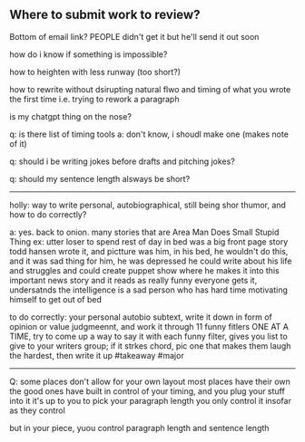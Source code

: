 ## Where to submit work to review?
Bottom of email link?
PEOPLE didn't get it but he'll send it out soon



how do i know if something is impossible?

how to heighten with less runway (too short?)

how to rewrite without dsirupting natural flwo and timing of what you wrote the first time
i.e. trying to rework a paragraph

is my chatgpt thing on the nose?

q: is there list of timing tools
a: don't know, i shoudl make one (makes note of it)

q: should i be writing jokes before drafts and pitching jokes?

q: should my sentence length alsways be short? 

---
holly: way to write personal, autobiographical, still being shor thumor, and how to do correctly?

a: yes. back to onion. many stories that are Area Man Does Small Stupid Thing
ex: utter loser to spend rest of day in bed
was a big front page story
todd hansen wrote it, and pictture was him, in his bed, he wouldn't do this, and it was sad thing for him, he was depressed
he could write about his life and struggles and could create puppet show where he makes it into this important news story and it reads as really funny
everyone gets it, undersatnds the intelligence is a sad person who has hard time motivating himself to get out of bed

to do correctly: your personal autobio subtext, write it down in form of opinion or value judgmeennt, and work it through 11 funny fitlers ONE AT A TIME, try to come up a way to say it with each funny filter, gives you list to give to your writers group; if it strkes chord, pic one that makes them laugh the hardest, then write it up #takeaway #major 

---
Q: some places don't allow for your own layout
most places have their own
the good ones have built in control of your timing, and you plug your stuff into it
it's up to you to pick your paragraph length 
you only control it insofar as they control

but in your piece, yuou control paragraph length and sentence length
